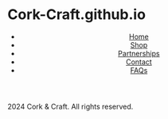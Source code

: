 # Cork-Craft.github.io
<!DOCTYPE html>
<html lang="en">
<head>
    <meta charset="UTF-8">
    <meta name="viewport" content="width=device-width, initial-scale=1.0">
    <title>Cork & Craft</title>
    <link rel="stylesheet" href="style.css">
</head>
<body>
    <header>
        <nav>
            <ul>
                <li><a href="#home">Home</a></li>
                <li><a href="#shop">Shop</a></li>
                <li><a href="#partnerships">Partnerships</a></li>
                <li><a href="#contact">Contact</a></li>
                <li><a href="#faqs">FAQs</a></li>
            </ul>
        </nav>
    </header>
    <main>
        <section id="about">
            <!-- About Us Section -->
        </section>
        <section id="browse">
            <!-- Browse The Range Section -->
        </section>
        <section id="partners">
            <!-- Our Partners Section -->
        </section>
        <section id="packages">
            <!-- Our Packages Section -->
        </section>
        <section id="contact">
            <!-- Contact Form Section -->
        </section>
        <section id="faqs">
            <!-- FAQs Section -->
        </section>
    </main>
    <footer>
        <p>2024 Cork & Craft. All rights reserved.</p>
    </footer>
    <script src="script.js"></script>
</body>
</html>
